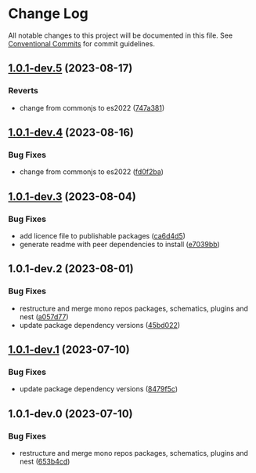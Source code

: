 # Change Log

All notable changes to this project will be documented in this file.
See [Conventional Commits](https://conventionalcommits.org) for commit guidelines.

## [1.0.1-dev.5](https://gitlab.com/rxap/packages/compare/@rxap/generator-ts-morph@1.0.1-dev.4...@rxap/generator-ts-morph@1.0.1-dev.5) (2023-08-17)

### Reverts

- change from commonjs to es2022 ([747a381](https://gitlab.com/rxap/packages/commit/747a381a090f0a276cf363da61bb19ed0c9cb5b7))

## [1.0.1-dev.4](https://gitlab.com/rxap/packages/compare/@rxap/generator-ts-morph@1.0.1-dev.3...@rxap/generator-ts-morph@1.0.1-dev.4) (2023-08-16)

### Bug Fixes

- change from commonjs to es2022 ([fd0f2ba](https://gitlab.com/rxap/packages/commit/fd0f2bae24eae7c854e96f630076cd5598c30be6))

## [1.0.1-dev.3](https://gitlab.com/rxap/packages/compare/@rxap/generator-ts-morph@1.0.1-dev.2...@rxap/generator-ts-morph@1.0.1-dev.3) (2023-08-04)

### Bug Fixes

- add licence file to publishable packages ([ca6d4d5](https://gitlab.com/rxap/packages/commit/ca6d4d509a743b89bad5ed7ae935d3007231705a))
- generate readme with peer dependencies to install ([e7039bb](https://gitlab.com/rxap/packages/commit/e7039bb5e86ffeadfe7cc92d5fc71d32f8efb4fb))

## 1.0.1-dev.2 (2023-08-01)

### Bug Fixes

- restructure and merge mono repos packages, schematics, plugins and nest ([a057d77](https://gitlab.com/rxap/packages/commit/a057d77ca2acf9426a03a497da8532f8a2fe2c86))
- update package dependency versions ([45bd022](https://gitlab.com/rxap/packages/commit/45bd022d755c0c11f7d0bcc76d26b39928007941))

## [1.0.1-dev.1](https://gitlab.com/rxap/packages/compare/@rxap/generator-ts-morph@1.0.1-dev.0...@rxap/generator-ts-morph@1.0.1-dev.1) (2023-07-10)

### Bug Fixes

- update package dependency versions ([8479f5c](https://gitlab.com/rxap/packages/commit/8479f5c405a885cc0f300cec6156584e4c65d59c))

## 1.0.1-dev.0 (2023-07-10)

### Bug Fixes

- restructure and merge mono repos packages, schematics, plugins and nest ([653b4cd](https://gitlab.com/rxap/packages/commit/653b4cd39fc92d322df9b3959651fea0aa6079da))
